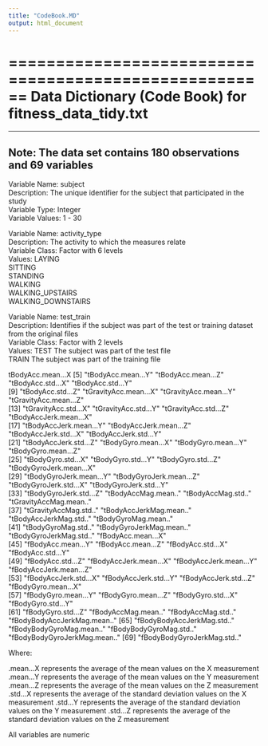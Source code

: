 ```yaml
---
title: "CodeBook.MD"
output: html_document
---
```


======================================================
Data Dictionary (Code Book) for fitness_data_tidy.txt
======================================================

--------------------------------------------------------------
Note:  The data set contains 180 observations and 69 variables
---------------------------------------------------------------

Variable Name:    subject  
Description:      The unique identifier for the subject that participated in the study  
Variable Type:    Integer  
Variable Values:  1 - 30  

Variable Name:  activity_type  
Description:  The activity to which the measures relate  
Variable Class:  Factor with 6 levels  
Values:    LAYING  
           SITTING  
           STANDING  
           WALKING  
           WALKING_UPSTAIRS  
           WALKING_DOWNSTAIRS  
           
Variable Name:  test_train  
Description:  Identifies if the subject was part of the test or training dataset from the original files  
Variable Class:  Factor with 2 levels  
Values:    TEST   The subject was part of the test file  
           TRAIN  The subject was part of the training file  
    

tBodyAcc.mean...X
 [5] "tBodyAcc.mean...Y"           "tBodyAcc.mean...Z"           "tBodyAcc.std...X"            "tBodyAcc.std...Y"           
 [9] "tBodyAcc.std...Z"            "tGravityAcc.mean...X"        "tGravityAcc.mean...Y"        "tGravityAcc.mean...Z"       
[13] "tGravityAcc.std...X"         "tGravityAcc.std...Y"         "tGravityAcc.std...Z"         "tBodyAccJerk.mean...X"      
[17] "tBodyAccJerk.mean...Y"       "tBodyAccJerk.mean...Z"       "tBodyAccJerk.std...X"        "tBodyAccJerk.std...Y"       
[21] "tBodyAccJerk.std...Z"        "tBodyGyro.mean...X"          "tBodyGyro.mean...Y"          "tBodyGyro.mean...Z"         
[25] "tBodyGyro.std...X"           "tBodyGyro.std...Y"           "tBodyGyro.std...Z"           "tBodyGyroJerk.mean...X"     
[29] "tBodyGyroJerk.mean...Y"      "tBodyGyroJerk.mean...Z"      "tBodyGyroJerk.std...X"       "tBodyGyroJerk.std...Y"      
[33] "tBodyGyroJerk.std...Z"       "tBodyAccMag.mean.."          "tBodyAccMag.std.."           "tGravityAccMag.mean.."      
[37] "tGravityAccMag.std.."        "tBodyAccJerkMag.mean.."      "tBodyAccJerkMag.std.."       "tBodyGyroMag.mean.."        
[41] "tBodyGyroMag.std.."          "tBodyGyroJerkMag.mean.."     "tBodyGyroJerkMag.std.."      "fBodyAcc.mean...X"          
[45] "fBodyAcc.mean...Y"           "fBodyAcc.mean...Z"           "fBodyAcc.std...X"            "fBodyAcc.std...Y"           
[49] "fBodyAcc.std...Z"            "fBodyAccJerk.mean...X"       "fBodyAccJerk.mean...Y"       "fBodyAccJerk.mean...Z"      
[53] "fBodyAccJerk.std...X"        "fBodyAccJerk.std...Y"        "fBodyAccJerk.std...Z"        "fBodyGyro.mean...X"         
[57] "fBodyGyro.mean...Y"          "fBodyGyro.mean...Z"          "fBodyGyro.std...X"           "fBodyGyro.std...Y"          
[61] "fBodyGyro.std...Z"           "fBodyAccMag.mean.."          "fBodyAccMag.std.."           "fBodyBodyAccJerkMag.mean.." 
[65] "fBodyBodyAccJerkMag.std.."   "fBodyBodyGyroMag.mean.."     "fBodyBodyGyroMag.std.."      "fBodyBodyGyroJerkMag.mean.."
[69] "fBodyBodyGyroJerkMag.std.." 
         
Where:

.mean...X represents the average of the mean values on the X measurement
.mean...Y represents the average of the mean values on the Y measurement
.mean...Z represents the average of the mean values on the Z measurement
.std...X represents the average of the standard deviation values on the X measurement
.std...Y represents the average of the standard deviation values on the Y measurement
.std...Z represents the average of the standard deviation values on the Z measurement

All variables are numeric